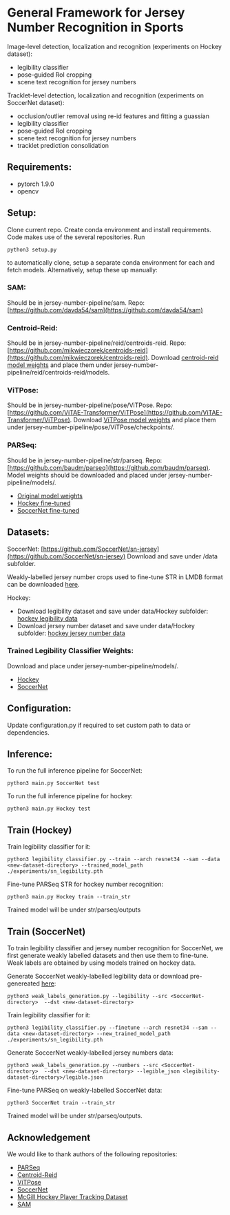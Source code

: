 # General Framework for Jersey Number Recognition in Sports

Image-level detection, localization and recognition (experiments on Hockey dataset):
  - legibility classifier
  - pose-guided RoI cropping
  - scene text recognition for jersey numbers

Tracklet-level detection, localization and recognition (experiments on SoccerNet dataset):
  - occlusion/outlier removal using re-id features and fitting a guassian
  - legibility classifier
  - pose-guided RoI cropping
  - scene text recognition for jersey numbers
  - tracklet prediction consolidation

## Requirements:
* pytorch 1.9.0
* opencv

## Setup:
Clone current repo.
Create conda environment and install requirements.
Code makes use of the several repositories. Run 
```
python3 setup.py 
```

to automatically clone, setup a separate conda environment for each and fetch models. Alternatively, setup these up manually:
### SAM:
Should be in jersey-number-pipeline/sam. Repo: [https://github.com/davda54/sam](https://github.com/davda54/sam)

### Centroid-Reid:
Should be in jersey-number-pipeline/reid/centroids-reid. Repo: [https://github.com/mikwieczorek/centroids-reid](https://github.com/mikwieczorek/centroids-reid).
Download [centroid-reid model weights](https://drive.google.com/drive/folders/1NWD2Q0JGasGm9HTcOy4ZqsIqK4-IfknK) and place 
them under jersey-number-pipeline/reid/centroids-reid/models.

### ViTPose:
Should be in jersey-number-pipeline/pose/ViTPose. Repo: [https://github.com/ViTAE-Transformer/ViTPose](https://github.com/ViTAE-Transformer/ViTPose).
Download [ViTPose model weights](https://1drv.ms/u/s!AimBgYV7JjTlgShLMI-kkmvNfF_h?e=dEhGHe) and place 
them under jersey-number-pipeline/pose/ViTPose/checkpoints/.

### PARSeq:
Should be in jersey-number-pipeline/str/parseq. Repo: [https://github.com/baudm/parseq](https://github.com/baudm/parseq). Model weights should be downloaded and placed
under jersey-number-pipeline/models/. 
* [Original model weights](https://drive.google.com/file/d/1AK_GnM6pIYyfIf3tBYSKIyR3Fa3Z46Cx/view?usp=sharing)
* [Hockey fine-tuned](https://drive.google.com/file/d/1FyM31xvSXFRusN0sZH0EWXoHwDfB9WIE/view?usp=sharing)
* [SoccerNet fine-tuned](https://drive.google.com/file/d/1uRln22tlhneVt3P6MePmVxBWSLMsL3bm/view?usp=sharing)


## Datasets:
SoccerNet:
[https://github.com/SoccerNet/sn-jersey](https://github.com/SoccerNet/sn-jersey)
Download and save under /data subfolder. 

Weakly-labelled jersey number crops used to fine-tune STR in LMDB format can be downloaded [here](https://drive.google.com/file/d/1PX8XDF3nNMZAvcjL6M5hurwX78ePAhSs/view?usp=sharing).

Hockey: 
* Download legibility dataset and save under data/Hockey subfolder: [hockey legibility data](https://drive.google.com/file/d/1Hmm7JDomA_1eOC688OKNCISvLo8emfXW/view?usp=sharing)
* Download jersey number dataset and save under data/Hockey subfolder: [hockey jersey number data](https://drive.google.com/file/d/1lVoZdOz1RDr6f__MN2irOWf_RHrf-eiD/view?usp=sharing)

### Trained Legibility Classifier Weights:
Download and place under jersey-number-pipeline/models/.
* [Hockey](https://drive.google.com/file/d/1RfxINtZ_wCNVF8iZsiMYuFOP7KMgqgDp/view?usp=sharing)
* [SoccerNet](https://drive.google.com/file/d/18HAuZbge3z8TSfRiX_FzsnKgiBs-RRNw/view?usp=sharing)


## Configuration:
Update configuration.py if required to set custom path to data or dependencies. 

## Inference:
To run the full inference pipeline for SoccerNet:
```
python3 main.py SoccerNet test
```
To run the full inference pipeline for hockey:
```
python3 main.py Hockey test
```
## Train (Hockey)
Train legibility classifier for it:
```
python3 legibility_classifier.py --train --arch resnet34 --sam --data <new-dataset-directory> --trained_model_path ./experiments/sn_legibility.pth
```

Fine-tune PARSeq STR for hockey number recognition:
```
python3 main.py Hockey train --train_str
```

Trained model will be under str/parseq/outputs

## Train (SoccerNet)
To train legibility classifier and jersey number recognition for SoccerNet, we first generate weakly labelled datasets and then use them to fine-tune.
Weak labels are obtained by using models trained on hockey data.

Generate SoccerNet weakly-labelled legibility data or download pre-genereated [here]():
```
python3 weak_labels_generation.py --legibility --src <SoccerNet-directory>  --dst <new-dataset-directory>
```

Train legibility classifier for it:
```
python3 legibility_classifier.py --finetune --arch resnet34 --sam --data <new-dataset-directory> --new_trained_model_path ./experiments/sn_legibility.pth
```

Generate SoccerNet weakly-labelled jersey numbers data:
```
python3 weak_labels_generation.py --numbers --src <SoccerNet-directory>  --dst <new-dataset-directory> --legible_json <legibility-dataset-directory>/legible.json
```

Fine-tune PARSeq on weakly-labelled SoccerNet data:
```
python3 SoccerNet train --train_str
```

Trained model will be under str/parseq/outputs.

## Acknowledgement
We would like to thank authors of the following repositories: 
* [PARSeq](https://github.com/baudm/parseq)
* [Centroid-Reid](https://github.com/mikwieczorek/centroids-reid)
* [ViTPose](https://github.com/ViTAE-Transformer/ViTPose)
* [SoccerNet](https://github.com/SoccerNet/sn-jersey)
* [McGill Hockey Player Tracking Dataset](https://github.com/grant81/hockeyTrackingDataset)
* [SAM](https://github.com/davda54/sam)
